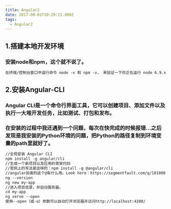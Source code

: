 ```yaml
---
title: Angular2
date: 2017-08-01T10:29:11.000Z
tags:
  - Angular2
---
```

## 1.搭建本地开发环境
### 安装node和npm，这个就不说了。
```html
在终端/控制台窗口中运行命令 node -v 和 npm -v， 来验证一下你正在运行 node 6.9.x 和 npm 3.x.x 以上的版本。 更老的版本可能会出现错误，更新的版本则没问题。
```

## 2.安装Angular-CLI
### Angular CLI是一个命令行界面工具，它可以创建项目、添加文件以及执行一大堆开发任务，比如测试、打包和发布。
### 在安装的过程中我还遇到一个问题，每次在快完成的时候报错...之后发现是我安装的Python环境的问题，把Python的路径复制到环境变量的path里就好了。
```html
//全局安装 Angular CLI
npm install -g angular/cli
//生成一个新项目以及应用的骨架代码
//官网上的写法是这样的：npm install -g @angular/cli
//angular前面的这个@有什么用。Look here：https://segmentfault.com/q/1010000010084647
ng --version
ng new my-app
//进入项目目录，并启动服务器。
cd my-app
ng serve --open
使用--open（或-o）参数可以自动打开浏览器并访问http://localhost:4200/
```
